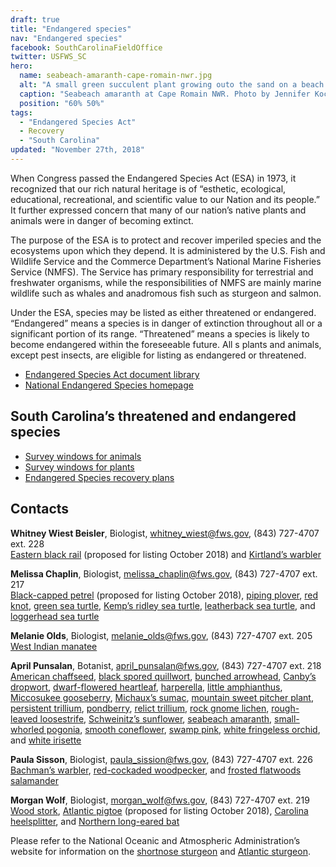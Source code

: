 ```yaml
---
draft: true
title: "Endangered species"
nav: "Endangered species"
facebook: SouthCarolinaFieldOffice
twitter: USFWS_SC
hero:
  name: seabeach-amaranth-cape-romain-nwr.jpg
  alt: "A small green succulent plant growing outo the sand on a beach."
  caption: "Seabeach amaranth at Cape Romain NWR. Photo by Jennifer Koches, USFWS."
  position: "60% 50%"
tags:
  - "Endangered Species Act"
  - Recovery
  - "South Carolina"
updated: "November 27th, 2018"
---
```


When Congress passed the Endangered Species Act (ESA) in 1973, it recognized that our rich natural heritage is of “esthetic, ecological, educational, recreational, and scientific value to our Nation and its people.” It further expressed concern that many of our nation’s native plants and animals were in danger of becoming extinct.

The purpose of the ESA is to protect and recover imperiled species and the ecosystems upon which they depend. It is administered by the U.S. Fish and Wildlife Service and the Commerce Department’s National Marine Fisheries Service (NMFS). The Service has primary responsibility for terrestrial and freshwater organisms, while the responsibilities of NMFS are mainly marine wildlife such as whales and anadromous fish such as sturgeon and salmon.

Under the ESA, species may be listed as either threatened or endangered. “Endangered” means a species is in danger of extinction throughout all or a significant portion of its range. “Threatened” means a species is likely to become endangered within the foreseeable future. All s plants and animals, except pest insects, are eligible for listing as endangered or threatened.

- [Endangered Species Act document library](https://www.fws.gov/endangered/esa-library/#esa)
- [National Endangered Species homepage](https://www.fws.gov/endangered/)

## South Carolina’s threatened and endangered species

- [Survey windows for animals](/pdf/guidelines/south-carolina-survey-windows-for-animals.pdf)
- [Survey windows for plants](/pdf/guidelines/south-carolina-survey-windows-for-plants.pdf)
- [Endangered Species recovery plans](https://ecos.fws.gov/ecp0/pub/speciesRecovery.jsp?sort=1)

## Contacts

**Whitney Wiest Beisler**, Biologist, whitney_wiest@fws.gov, (843) 727-4707 ext. 228  
[Eastern black rail](https://ecos.fws.gov/ecp0/profile/speciesProfile?sId=7717) (proposed for listing October 2018) and [Kirtland’s warbler](https://ecos.fws.gov/ecp0/profile/speciesProfile?spcode=B03I)

**Melissa Chaplin**, Biologist, melissa_chaplin@fws.gov, (843) 727-4707 ext. 217  
[Black-capped petrel](https://ecos.fws.gov/ecp0/profile/speciesProfile?spcode=B0AS) (proposed for listing October 2018), [piping plover](https://ecos.fws.gov/ecp0/profile/speciesProfile?sId=6039), [red knot](https://ecos.fws.gov/ecp0/profile/speciesProfile?sId=1864), [green sea turtle](https://ecos.fws.gov/ecp0/profile/speciesProfile?spcode=C00S), [Kemp’s ridley sea turtle](https://ecos.fws.gov/ecp0/profile/speciesProfile?spcode=C00O), [leatherback sea turtle](https://ecos.fws.gov/ecp0/profile/speciesProfile?spcode=C00F), and [loggerhead sea turtle](https://ecos.fws.gov/ecp0/profile/speciesProfile?sId=1110)

**Melanie Olds**, Biologist, melanie_olds@fws.gov, (843) 727-4707 ext. 205  
[West Indian manatee](https://ecos.fws.gov/ecp0/profile/speciesProfile?spcode=A007)

**April Punsalan**, Botanist, april_punsalan@fws.gov, (843) 727-4707 ext. 218  
[American chaffseed](https://ecos.fws.gov/ecp0/profile/speciesProfile?sId=1286), [black spored quillwort](https://ecos.fws.gov/ecp0/profile/speciesProfile?spcode=S015), [bunched arrowhead](https://ecos.fws.gov/ecp0/profile/speciesProfile?spcode=Q219), [Canby’s dropwort](https://ecos.fws.gov/ecp0/profile/speciesProfile?sId=7738), [dwarf-flowered heartleaf](https://ecos.fws.gov/ecp0/profile/speciesProfile?spcode=Q1XA), [harperella](https://ecos.fws.gov/ecp0/profile/speciesProfile?spcode=Q2H9), [little amphianthus](https://ecos.fws.gov/ecp0/profile/speciesProfile?spcode=Q1ST), [Miccosukee gooseberry](https://ecos.fws.gov/ecp0/profile/speciesProfile?spcode=Q217), [Michaux’s sumac](https://ecos.fws.gov/ecp0/profile/speciesProfile?spcode=Q2HH), [mountain sweet pitcher plant](https://ecos.fws.gov/ecp0/profile/speciesProfile?spcode=Q2I0), [persistent trillium](https://ecos.fws.gov/ecp0/profile/speciesProfile?spcode=Q23D), [pondberry](https://ecos.fws.gov/ecp0/profile/speciesProfile?spcode=Q2CO), [relict trillium](https://ecos.fws.gov/ecp0/profile/speciesProfile?spcode=Q2RG), [rock gnome lichen](https://ecos.fws.gov/ecp0/profile/speciesProfile?spcode=U001), [rough-leaved loosestrife](https://ecos.fws.gov/ecp0/profile/speciesProfile?spcode=Q2DF), [Schweinitz’s sunflower](https://ecos.fws.gov/ecp0/profile/speciesProfile?spcode=Q2B7), [seabeach amaranth](https://ecos.fws.gov/ecp0/profile/speciesProfile?spcode=Q2MZ), [small-whorled pogonia](https://ecos.fws.gov/ecp0/profile/speciesProfile?spcode=Q1XL), [smooth coneflower](https://ecos.fws.gov/ecp0/profile/speciesProfile?spcode=Q293), [swamp pink](https://ecos.fws.gov/ecp0/profile/speciesProfile?spcode=Q2B8), [white fringeless orchid](https://ecos.fws.gov/ecp0/profile/speciesProfile?spcode=Q2GF), and [white irisette](https://ecos.fws.gov/ecp0/profile/speciesProfile?spcode=Q39D)

**Paula Sisson**, Biologist, paula_sission@fws.gov, (843) 727-4707 ext. 226  
[Bachman’s warbler](https://ecos.fws.gov/ecp0/profile/speciesProfile?spcode=B03G), [red-cockaded woodpecker](https://ecos.fws.gov/ecp0/profile/speciesProfile?sId=7614), and [frosted flatwoods salamander](https://ecos.fws.gov/ecp0/profile/speciesProfile?sId=4981)

**Morgan Wolf**, Biologist, morgan_wolf@fws.gov, (843) 727-4707 ext. 219  
[Wood stork](https://ecos.fws.gov/ecp0/profile/speciesProfile?spcode=B06O), [Atlantic pigtoe](https://ecos.fws.gov/ecp0/profile/speciesProfile?sId=5164) (proposed for listing October 2018), [Carolina heelsplitter](https://ecos.fws.gov/ecp0/profile/speciesProfile?sId=3534), and [Northern long-eared bat](https://ecos.fws.gov/ecp0/profile/speciesProfile?sId=9045)

Please refer to the National Oceanic and Atmospheric Administration’s website for information on the [shortnose sturgeon](https://www.fisheries.noaa.gov/species/shortnose-sturgeon) and [Atlantic sturgeon](https://www.fisheries.noaa.gov/species/atlantic-sturgeon).
